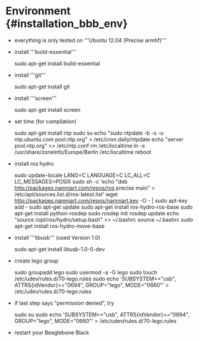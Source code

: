 Environment {#installation_bbb_env}
===========

* everything is only tested on '''Ubuntu 12.04 (Precise armhf)'''

* install '''build-essential'''


    sudo apt-get install build-essential


* install '''git'''


    sudo apt-get install git


* install '''screen'''


    sudo apt-get install screen


* set time (for compilation)


    sudo apt-get install ntp
    sudo su
    echo "sudo ntpdate -b -s -u ntp.ubuntu.com pool.ntp.org" > /etc/cron.daily/ntpdate
    echo "server pool.ntp.org" >> /etc/ntp.conf
    rm /etc/localtime
    ln -s /usr/share/zoneinfo/Europe/Berlin /etc/localtime
    reboot


* install ros hydro


    sudo update-locale LANG=C LANGUAGE=C LC_ALL=C LC_MESSAGES=POSIX
    sudo sh -c 'echo "deb http://packages.namniart.com/repos/ros precise main" > /etc/apt/sources.list.d/ros-latest.list'
    wget http://packages.namniart.com/repos/namniart.key -O - | sudo apt-key add -
    sudo apt-get update
    sudo apt-get install ros-hydro-ros-base
    sudo apt-get install python-rosdep
    sudo rosdep init
    rosdep update
    echo "source /opt/ros/hydro/setup.bash" >> ~/.bashrc
    source ~/.bashrc
    sudo apt-get install ros-hydro-move-base


* install '''libusb''' (used Version 1.0)


    sudo apt-get install libusb-1.0-0-dev


* create lego group


    sudo groupadd lego
    sudo usermod -a -G lego <username>
    sudo touch /etc/udev/rules.d/70-lego.rules
    sudo echo 'SUBSYSTEM=="usb", ATTRS{idVendor}=="0694", GROUP="lego", MODE="0660"' > /etc/udev/rules.d/70-lego.rules


* if last step says "permission denied", try


    sudo su
    sudo echo 'SUBSYSTEM=="usb", ATTRS{idVendor}=="0694", GROUP="lego", MODE="0660"' > /etc/udev/rules.d/70-lego.rules


* restart your Beaglebone Black


